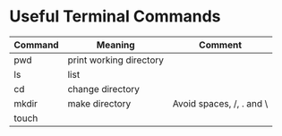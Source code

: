 # Useful Terminal Commands

|Command   | Meaning                        | Comment                 |   
|----------|--------------------------------|-------------------------|
|pwd       |print working directory         |                         |   
|ls        |list                            |                         |   
|cd        |change directory                |                         |
|mkdir     |make directory                  |Avoid spaces, /, . and \ |
|touch     |                                |                         |   